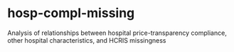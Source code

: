 # hosp-compl-missing
Analysis of relationships between hospital price-transparency compliance, other hospital characteristics, and HCRIS missingness
